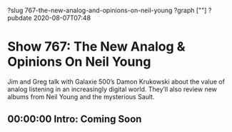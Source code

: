 ?slug 767-the-new-analog-and-opinions-on-neil-young
?graph [""]
?pubdate 2020-08-07T07:48

# Show 767: The New Analog & Opinions On Neil Young

Jim and Greg talk with Galaxie 500’s Damon Krukowski about the value of analog listening in an increasingly digital world. They’ll also review new albums from Neil Young and the mysterious Sault.

## 00:00:00 Intro: Coming Soon
